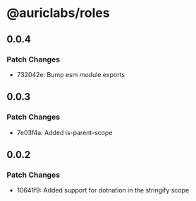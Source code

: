 # @auriclabs/roles

## 0.0.4

### Patch Changes

- 732042e: Bump esm module exports

## 0.0.3

### Patch Changes

- 7e03f4a: Added is-parent-scope

## 0.0.2

### Patch Changes

- 10641f9: Added support for dotnation in the stringify scope

